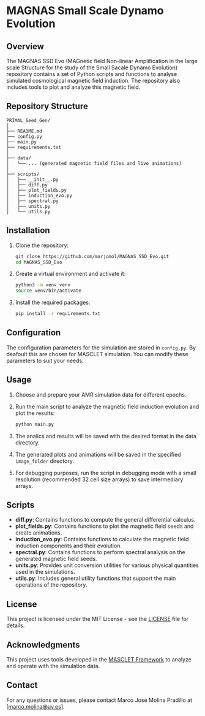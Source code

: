 # MAGNAS Small Scale Dynamo Evolution

## Overview

The MAGNAS SSD Evo (MAGnetic field Non-linear Amplification in the large scale Structure for the study of the Small Sacale Dynamo Evolution) repository contains a set of Python scripts and functions to analyse simulated cosmological magnetic field induction. The repository also includes tools to plot and analyze this magnetic field.

## Repository Structure

```
PRIMAL_Seed_Gen/
│
├── README.md
├── config.py
├── main.py
├── requirements.txt
│
├── data/
│   └── ... (generated magnetic field files and live animations)
│
├── scripts/
│   ├── __init__.py
│   ├── diff.py
│   ├── plot_fields.py
│   ├── induction_evo.py
│   ├── spectral.py
│   ├── units.py
│   └── utils.py
```

## Installation

1. Clone the repository:
    ```bash
    git clone https://github.com/marjomol/MAGNAS_SSD_Evo.git
    cd MAGNAS_SSD_Evo
    ```

2. Create a virtual environment and activate it:
    ```bash
    python3 -m venv venv
    source venv/bin/activate
    ```

3. Install the required packages:
    ```bash
    pip install -r requirements.txt
    ```

## Configuration

The configuration parameters for the simulation are stored in `config.py`. By deafoult this are chosen for MASCLET simulation. You can modify these parameters to suit your needs.

## Usage

1. Choose and prepare your AMR simulation data for different epochs.


2. Run the main script to analyze the magnetic field induction evolution and plot the results:
    ```bash
    python main.py
    ```

3. The analics and results will be saved with the desired format in the data directory.

4. The generated plots and animations will be saved in the specified `image_folder` directory.

5. For debugging purposes, run the script in debugging mode with a small resolution (recommended 32 cell size arrays) to save intermediary arrays.

## Scripts

- **diff.py**: Contains functions to compute the general differential calculus.
- **plot_fields.py**: Contains functions to plot the magnetic field seeds and create animations.
- **induction_evo.py**: Contains functions to calculate the magnetic field induction components and their evolution.
- **spectral.py**: Contains functions to perform spectral analysis on the generated magnetic field seeds.
- **units.py**: Provides unit conversion utilities for various physical quantities used in the simulations.
- **utils.py**: Includes general utility functions that support the main operations of the repository.

## License

This project is licensed under the MIT License - see the [LICENSE](https://github.com/marjomol/MAGNAS_SSD_Evo/blob/master/LICENSE.md) file for details.

## Acknowledgments

This project uses tools developed in the [MASCLET Framework](https://github.com/dvallesp/masclet_framework.git) to analyze and operate with the simulation data.

## Contact

For any questions or issues, please contact Marco José Molina Pradillo at [marco.molina@uv.es].
